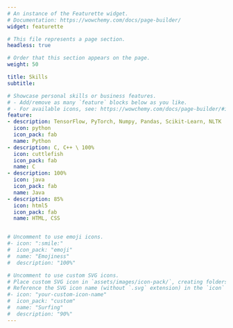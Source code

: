 ```yaml
---
# An instance of the Featurette widget.
# Documentation: https://wowchemy.com/docs/page-builder/
widget: featurette

# This file represents a page section.
headless: true

# Order that this section appears on the page.
weight: 50

title: Skills
subtitle:

# Showcase personal skills or business features.
# - Add/remove as many `feature` blocks below as you like.
# - For available icons, see: https://wowchemy.com/docs/page-builder/#icons
feature:
- description: TensorFlow, PyTorch, Numpy, Pandas, Scikit-Learn, NLTK
  icon: python 
  icon_pack: fab
  name: Python
- description: C, C++ \ 100%
  icon: cuttlefish
  icon_pack: fab
  name: C
- description: 100%
  icon: java
  icon_pack: fab
  name: Java
- description: 85%
  icon: html5
  icon_pack: fab
  name: HTML, CSS


# Uncomment to use emoji icons.
#- icon: ":smile:"
#  icon_pack: "emoji"
#  name: "Emojiness"
#  description: "100%"  

# Uncomment to use custom SVG icons.
# Place custom SVG icon in `assets/images/icon-pack/`, creating folders if necessary.
# Reference the SVG icon name (without `.svg` extension) in the `icon` field.
#- icon: "your-custom-icon-name"
#  icon_pack: "custom"
#  name: "Surfing"
#  description: "90%"
---
```

